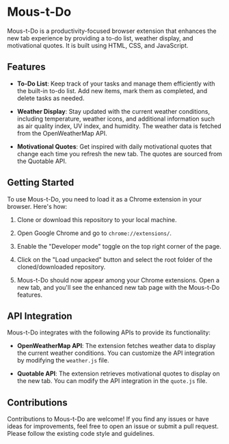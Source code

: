 # Mous-t-Do

Mous-t-Do is a productivity-focused browser extension that enhances the new tab experience by providing a to-do list, weather display, and motivational quotes. It is built using HTML, CSS, and JavaScript.

## Features

- **To-Do List**: Keep track of your tasks and manage them efficiently with the built-in to-do list. Add new items, mark them as completed, and delete tasks as needed.

- **Weather Display**: Stay updated with the current weather conditions, including temperature, weather icons, and additional information such as air quality index, UV index, and humidity. The weather data is fetched from the OpenWeatherMap API.

- **Motivational Quotes**: Get inspired with daily motivational quotes that change each time you refresh the new tab. The quotes are sourced from the Quotable API.

## Getting Started

To use Mous-t-Do, you need to load it as a Chrome extension in your browser. Here's how:

1. Clone or download this repository to your local machine.

2. Open Google Chrome and go to `chrome://extensions/`.

3. Enable the "Developer mode" toggle on the top right corner of the page.

4. Click on the "Load unpacked" button and select the root folder of the cloned/downloaded repository.

5. Mous-t-Do should now appear among your Chrome extensions. Open a new tab, and you'll see the enhanced new tab page with the Mous-t-Do features.

## API Integration

Mous-t-Do integrates with the following APIs to provide its functionality:

- **OpenWeatherMap API**: The extension fetches weather data to display the current weather conditions. You can customize the API integration by modifying the `weather.js` file.

- **Quotable API**: The extension retrieves motivational quotes to display on the new tab. You can modify the API integration in the `quote.js` file.

## Contributions

Contributions to Mous-t-Do are welcome! If you find any issues or have ideas for improvements, feel free to open an issue or submit a pull request. Please follow the existing code style and guidelines.


